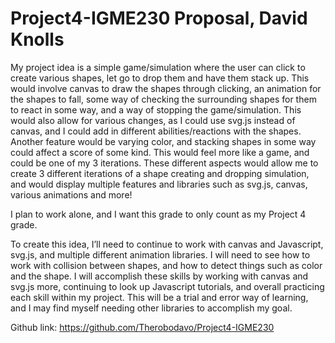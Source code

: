 # Project4-IGME230 Proposal, David Knolls

My project idea is a simple game/simulation where the user can click to create various shapes, let go to drop them and have them
stack up. This would involve canvas to draw the shapes through clicking, an animation for the shapes to fall, some way of checking the
surrounding shapes for them to react in some way, and a way of stopping the game/simulation. This would also allow for various changes, as
I could use svg.js instead of canvas, and I could add in different abilities/reactions with the shapes. Another feature would be varying
color, and stacking shapes in some way could affect a score of some kind. This would feel more like a game, and could be one of my 3
iterations. These different aspects would allow me to create 3 different iterations of a shape creating and dropping simulation, and would
display multiple features and libraries such as svg.js, canvas, various animations and more!

I plan to work alone, and I want this grade to only count as my Project 4 grade.

To create this idea, I’ll need to continue to work with canvas and Javascript, svg.js, and multiple different animation libraries. I will
need to see how to work with collision between shapes, and how to detect things such as color and the shape. I will accomplish these skills
by working with canvas and svg.js more, continuing to look up Javascript tutorials, and overall practicing each skill within my project.
This will be a trial and error way of learning, and I may find myself needing other libraries to accomplish my goal.

Github link: https://github.com/Therobodavo/Project4-IGME230
